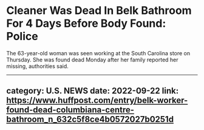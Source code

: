 # Cleaner Was Dead In Belk Bathroom For 4 Days Before Body Found: Police

The 63-year-old woman was seen working at the South Carolina store on Thursday. She was found dead Monday after her family reported her missing, authorities said.

---
category: U.S. NEWS
date: 2022-09-22
link: https://www.huffpost.com/entry/belk-worker-found-dead-columbiana-centre-bathroom_n_632c5f8ce4b0572027b0251d
---
